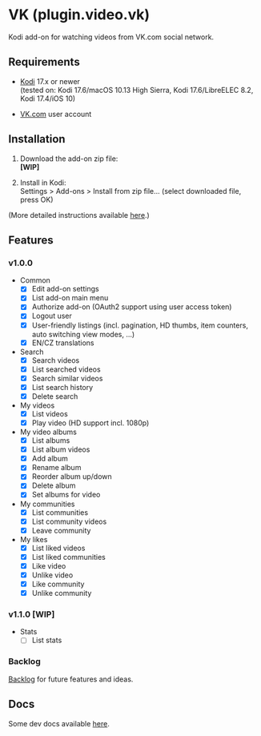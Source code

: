 # VK (plugin.video.vk)

Kodi add-on for watching videos from VK.com social network.

## Requirements

- [Kodi](https://kodi.tv) 17.x or newer<br>
    (tested on: Kodi 17.6/macOS 10.13 High Sierra, Kodi 17.6/LibreELEC 8.2, Kodi 17.4/iOS 10)

- [VK.com](https://vk.com) user account

## Installation

1. Download the add-on zip file:<br>
    **[WIP]**
    <!--[plugin.video.vk-1.0.0.zip](http://github.com/tommistolercz/plugin.video.vk/archive/plugin.video.vk-1.0.0.zip)-->
    
2. Install in Kodi:<br>
    Settings > Add-ons > Install from zip file... (select downloaded file, press OK)
    
(More detailed instructions available [here](https://kodi.wiki/view/HOW-TO:Install_add-ons_from_zip_files).)

## Features

### v1.0.0

- Common
    - [x] Edit add-on settings
    - [x] List add-on main menu
    - [x] Authorize add-on (OAuth2 support using user access token)
    - [x] Logout user
    - [x] User-friendly listings (incl. pagination, HD thumbs, item counters, auto switching view modes, ...)
    - [x] EN/CZ translations
- Search
    - [x] Search videos
    - [x] List searched videos
    - [x] Search similar videos
    - [x] List search history
    - [x] Delete search
- My videos
    - [x] List videos
    - [x] Play video (HD support incl. 1080p)
- My video albums
    - [x] List albums
    - [x] List album videos
    - [x] Add album
    - [x] Rename album
    - [x] Reorder album up/down
    - [x] Delete album
    - [x] Set albums for video
- My communities
    - [x] List communities
    - [x] List community videos
    - [x] Leave community
- My likes
    - [x] List liked videos
    - [x] List liked communities
    - [x] Like video
    - [x] Unlike video
    - [x] Like community
    - [x] Unlike community

### v1.1.0 **[WIP]**

- Stats
    - [ ] List stats

### Backlog

[Backlog](https://github.com/tommistolercz/plugin.video.vk/milestones/backlog) for future features and ideas.

## Docs

Some dev docs available [here](./resources/docs/DOCS.md).
